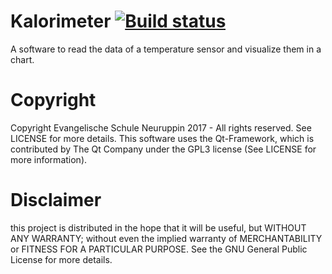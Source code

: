 # Kalorimeter [![Build status](https://ci.appveyor.com/api/projects/status/at8wtlm2h8lpegj0?svg=true)](https://ci.appveyor.com/project/cybertschunk/kalorimeter)
A software to read the data of a temperature sensor and visualize them in a chart.

# Copyright
Copyright Evangelische Schule Neuruppin 2017 - All rights reserved. See LICENSE for more details.
This software uses the Qt-Framework, which is contributed by The Qt Company under the GPL3 license (See LICENSE for more information).

# Disclaimer
this project is distributed in the hope that it will be useful, but WITHOUT ANY WARRANTY; without even the implied warranty of MERCHANTABILITY or FITNESS FOR A PARTICULAR PURPOSE. See the GNU General Public License for more details.
